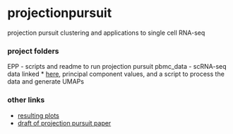 # projectionpursuit
projection pursuit clustering and applications to single cell RNA-seq

### project folders
EPP - scripts and readme to run projection pursuit
pbmc_data - scRNA-seq data linked * [here](https://satijalab.org/seurat/articles/pbmc3k_tutorial.html), principal component values, and a script to process the data and generate UMAPs

### other links
* [resulting plots](https://docs.google.com/presentation/d/1WQQWTWGTXuGLPy83WDm0hBCug_Va9OILSze_yYylaU4/edit?usp=sharing)
* [draft of projection pursuit paper](https://docs.google.com/document/d/1HJPyC_y_rpQFNOm358JScR2fDnSbTax1THWkQmOASCo/edit?usp=sharing)
